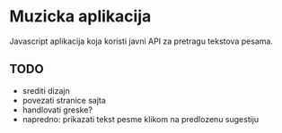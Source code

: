 # Muzicka aplikacija

Javascript aplikacija koja koristi javni API za pretragu tekstova pesama.

## TODO

- srediti dizajn
- povezati stranice sajta
- handlovati greske?
- napredno: prikazati tekst pesme klikom na predlozenu sugestiju
